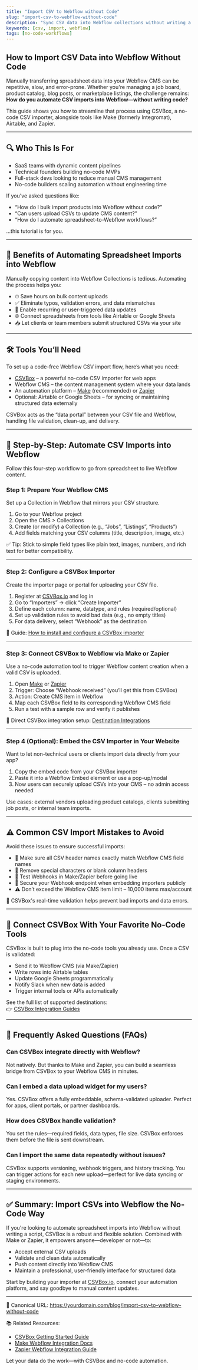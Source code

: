 ```yaml
---
title: "Import CSV to Webflow without Code"
slug: "import-csv-to-webflow-without-code"
description: "Sync CSV data into Webflow collections without writing a single line of code."
keywords: [csv, import, webflow]
tags: [no-code-workflows]
---
```


## How to Import CSV Data into Webflow Without Code

Manually transferring spreadsheet data into your Webflow CMS can be repetitive, slow, and error-prone. Whether you're managing a job board, product catalog, blog posts, or marketplace listings, the challenge remains:  
**How do you automate CSV imports into Webflow—without writing code?**

This guide shows you how to streamline that process using CSVBox, a no-code CSV importer, alongside tools like Make (formerly Integromat), Airtable, and Zapier.

---

## 🔍 Who This Is For

- SaaS teams with dynamic content pipelines  
- Technical founders building no-code MVPs  
- Full-stack devs looking to reduce manual CMS management  
- No-code builders scaling automation without engineering time  

If you’ve asked questions like:

- “How do I bulk import products into Webflow without code?”
- “Can users upload CSVs to update CMS content?”
- “How do I automate spreadsheet-to-Webflow workflows?”

…this tutorial is for you.

---

## 🚀 Benefits of Automating Spreadsheet Imports into Webflow

Manually copying content into Webflow Collections is tedious. Automating the process helps you:

- ⏱ Save hours on bulk content uploads  
- ✅ Eliminate typos, validation errors, and data mismatches  
- 🔁 Enable recurring or user-triggered data updates  
- 🌐 Connect spreadsheets from tools like Airtable or Google Sheets  
- 📥 Let clients or team members submit structured CSVs via your site  

---

## 🛠 Tools You’ll Need

To set up a code-free Webflow CSV import flow, here’s what you need:

- [CSVBox](https://csvbox.io) – a powerful no-code CSV importer for web apps  
- Webflow CMS – the content management system where your data lands  
- An automation platform – [Make](https://www.make.com) (recommended) or [Zapier](https://zapier.com)  
- Optional: Airtable or Google Sheets – for syncing or maintaining structured data externally

CSVBox acts as the “data portal” between your CSV file and Webflow, handling file validation, clean-up, and delivery.

---

## 🧭 Step-by-Step: Automate CSV Imports into Webflow

Follow this four-step workflow to go from spreadsheet to live Webflow content.

### Step 1: Prepare Your Webflow CMS

Set up a Collection in Webflow that mirrors your CSV structure.

1. Go to your Webflow project  
2. Open the CMS > Collections  
3. Create (or modify) a Collection (e.g., “Jobs”, “Listings”, “Products”)  
4. Add fields matching your CSV columns (title, description, image, etc.)

✅ Tip: Stick to simple field types like plain text, images, numbers, and rich text for better compatibility.

---

### Step 2: Configure a CSVBox Importer

Create the importer page or portal for uploading your CSV file.

1. Register at [CSVBox.io](https://csvbox.io) and log in  
2. Go to “Importers” → click “Create Importer”  
3. Define each column: name, datatype, and rules (required/optional)  
4. Set up validation rules to avoid bad data (e.g., no empty titles)  
5. For data delivery, select “Webhook” as the destination

📘 Guide: [How to install and configure a CSVBox importer](https://help.csvbox.io/getting-started/2.-install-code)

---

### Step 3: Connect CSVBox to Webflow via Make or Zapier

Use a no-code automation tool to trigger Webflow content creation when a valid CSV is uploaded.

1. Open [Make](https://www.make.com) or [Zapier](https://zapier.com)  
2. Trigger: Choose “Webhook received” (you’ll get this from CSVBox)  
3. Action: Create CMS item in Webflow  
4. Map each CSVBox field to its corresponding Webflow CMS field  
5. Run a test with a sample row and verify it publishes

📎 Direct CSVBox integration setup: [Destination Integrations](https://help.csvbox.io/destinations)

---

### Step 4 (Optional): Embed the CSV Importer in Your Website

Want to let non-technical users or clients import data directly from your app?

1. Copy the embed code from your CSVBox importer  
2. Paste it into a Webflow Embed element or use a pop-up/modal  
3. Now users can securely upload CSVs into your CMS – no admin access needed

Use cases: external vendors uploading product catalogs, clients submitting job posts, or internal team imports.

---

## ⚠️ Common CSV Import Mistakes to Avoid

Avoid these issues to ensure successful imports:

- 📛 Make sure all CSV header names exactly match Webflow CMS field names  
- 🧯 Remove special characters or blank column headers  
- 🚀 Test Webhooks in Make/Zapier before going live  
- 🔐 Secure your Webhook endpoint when embedding importers publicly  
- ⚠️ Don’t exceed the Webflow CMS item limit – 10,000 items max/account  

🧰 CSVBox's real-time validation helps prevent bad imports and data errors.

---

## 🔌 Connect CSVBox With Your Favorite No-Code Tools

CSVBox is built to plug into the no-code tools you already use. Once a CSV is validated:

- Send it to Webflow CMS (via Make/Zapier)  
- Write rows into Airtable tables  
- Update Google Sheets programmatically  
- Notify Slack when new data is added  
- Trigger internal tools or APIs automatically  

See the full list of supported destinations:  
👉 [CSVBox Integration Guides](https://help.csvbox.io/destinations)

---

## 🤔 Frequently Asked Questions (FAQs)

### Can CSVBox integrate directly with Webflow?

Not natively. But thanks to Make and Zapier, you can build a seamless bridge from CSVBox to your Webflow CMS in minutes.

### Can I embed a data upload widget for my users?

Yes. CSVBox offers a fully embeddable, schema-validated uploader. Perfect for apps, client portals, or partner dashboards.

### How does CSVBox handle validation?

You set the rules—required fields, data types, file size. CSVBox enforces them before the file is sent downstream.

### Can I import the same data repeatedly without issues?

CSVBox supports versioning, webhook triggers, and history tracking. You can trigger actions for each new upload—perfect for live data syncing or staging environments.

---

## ✅ Summary: Import CSVs into Webflow the No-Code Way

If you're looking to automate spreadsheet imports into Webflow without writing a script, CSVBox is a robust and flexible solution. Combined with Make or Zapier, it empowers anyone—developer or not—to:

- Accept external CSV uploads  
- Validate and clean data automatically  
- Push content directly into Webflow CMS  
- Maintain a professional, user-friendly interface for structured data

Start by building your importer at [CSVBox.io](https://csvbox.io), connect your automation platform, and say goodbye to manual content updates.

---

📌 Canonical URL: https://yourdomain.com/blog/import-csv-to-webflow-without-code

📚 Related Resources:  
- [CSVBox Getting Started Guide](https://help.csvbox.io/getting-started/2.-install-code)  
- [Make Webflow Integration Docs](https://www.make.com/en/integrations/webflow)  
- [Zapier Webflow Integration Guide](https://zapier.com/apps/webflow/integrations)

Let your data do the work—with CSVBox and no-code automation.
